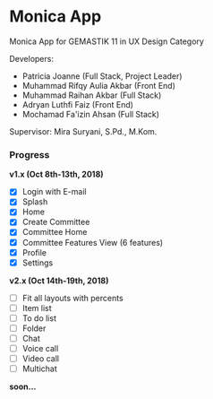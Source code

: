 # Monica App

Monica App for GEMASTIK 11 in UX Design Category

Developers:
- Patricia Joanne (Full Stack, Project Leader)
- Muhammad Rifqy Aulia Akbar (Front End)
- Muhammad Raihan Akbar (Full Stack)
- Adryan Luthfi Faiz (Front End)
- Mochamad Fa'izin Ahsan (Full Stack)

Supervisor:
Mira Suryani, S.Pd., M.Kom.

### Progress

**v1.x (Oct 8th-13th, 2018)**
- [x] Login with E-mail
- [x] Splash
- [x] Home
- [x] Create Committee
- [x] Committee Home
- [x] Committee Features View (6 features)
- [x] Profile
- [x] Settings

**v2.x (Oct 14th-19th, 2018)**
- [ ] Fit all layouts with percents
- [ ] Item list
- [ ] To do list
- [ ] Folder
- [ ] Chat
- [ ] Voice call
- [ ] Video call
- [ ] Multichat

**soon...**